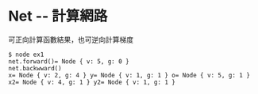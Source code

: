 # Net -- 計算網路

可正向計算函數結果，也可逆向計算梯度

```
$ node ex1
net.forward()= Node { v: 5, g: 0 }
net.backwward()
x= Node { v: 2, g: 4 } y= Node { v: 1, g: 1 } o= Node { v: 5, g: 1 }
x2= Node { v: 4, g: 1 } y2= Node { v: 1, g: 1 }

```
